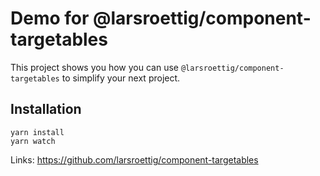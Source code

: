 # Demo for @larsroettig/component-targetables

This project shows you how you can  use `@larsroettig/component-targetables` to simplify your next project.


## Installation
```
yarn install
yarn watch
```

Links:
https://github.com/larsroettig/component-targetables
